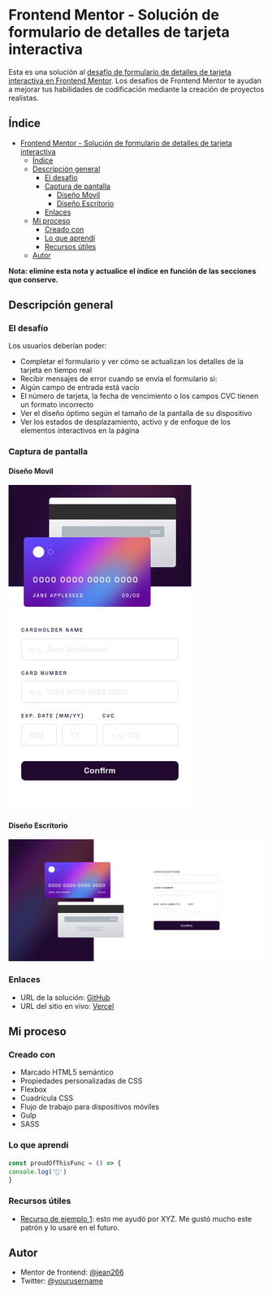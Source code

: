 # Frontend Mentor - Solución de formulario de detalles de tarjeta interactiva

Esta es una solución al [desafío de formulario de detalles de tarjeta interactiva en Frontend Mentor](https://www.frontendmentor.io/challenges/interactive-card-details-form-XpS8cKZDWw). Los desafíos de Frontend Mentor te ayudan a mejorar tus habilidades de codificación mediante la creación de proyectos realistas.

## Índice

- [Frontend Mentor - Solución de formulario de detalles de tarjeta interactiva](#frontend-mentor---solución-de-formulario-de-detalles-de-tarjeta-interactiva)
  - [Índice](#índice)
  - [Descripción general](#descripción-general)
    - [El desafío](#el-desafío)
    - [Captura de pantalla](#captura-de-pantalla)
      - [Diseño Movil](#diseño-movil)
      - [Diseño Escritorio](#diseño-escritorio)
    - [Enlaces](#enlaces)
  - [Mi proceso](#mi-proceso)
    - [Creado con](#creado-con)
    - [Lo que aprendí](#lo-que-aprendí)
    - [Recursos útiles](#recursos-útiles)
  - [Autor](#autor)

**Nota: elimine esta nota y actualice el índice en función de las secciones que conserve.**

## Descripción general

### El desafío

Los usuarios deberían poder:

- Completar el formulario y ver cómo se actualizan los detalles de la tarjeta en tiempo real
- Recibir mensajes de error cuando se envía el formulario si:
- Algún campo de entrada está vacío
- El número de tarjeta, la fecha de vencimiento o los campos CVC tienen un formato incorrecto
- Ver el diseño óptimo según el tamaño de la pantalla de su dispositivo
- Ver los estados de desplazamiento, activo y de enfoque de los elementos interactivos en la página

### Captura de pantalla

#### Diseño Movil
![](./Mobile-desing.png)

#### Diseño Escritorio
![](./Desktop-desing.png)

### Enlaces

- URL de la solución: [GitHub](https://github.com/jean266/formulario_tarjeta_bancaria)
- URL del sitio en vivo: [Vercel](https://formulario-tarjeta-bancaria.vercel.app/)

## Mi proceso

### Creado con

- Marcado HTML5 semántico
- Propiedades personalizadas de CSS
- Flexbox
- Cuadrícula CSS
- Flujo de trabajo para dispositivos móviles
- Gulp
- SASS

### Lo que aprendí

```js
const proudOfThisFunc = () => {
console.log('🎉')
}
```

### Recursos útiles

- [Recurso de ejemplo 1](https://www.example.com): esto me ayudó por XYZ. Me gustó mucho este patrón y lo usaré en el futuro.

## Autor

- Mentor de frontend: [@jean266](https://www.frontendmentor.io/profile/jean266)
- Twitter: [@yourusername](https://www.twitter.com/)

